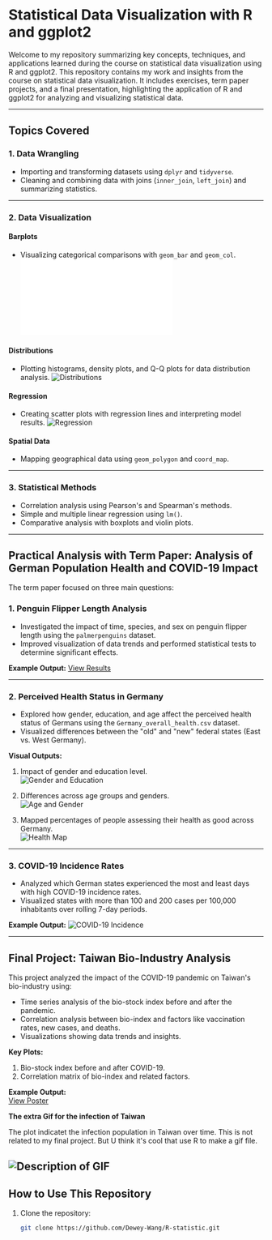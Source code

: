 # Statistical Data Visualization with R and ggplot2

Welcome to my repository summarizing key concepts, techniques, and applications learned during the course on statistical data visualization using R and ggplot2. This repository contains my work and insights from the course on statistical data visualization. It includes exercises, term paper projects, and a final presentation, highlighting the application of R and ggplot2 for analyzing and visualizing statistical data.

---

## **Topics Covered**

### **1. Data Wrangling**
- Importing and transforming datasets using `dplyr` and `tidyverse`.
- Cleaning and combining data with joins (`inner_join`, `left_join`) and summarizing statistics.

---

### **2. Data Visualization**
#### Barplots  
- Visualizing categorical comparisons with `geom_bar` and `geom_col`.
   ![Barplots](./Practical%20term%20paper/figures/Rplot12.pdf)

#### Distributions  
- Plotting histograms, density plots, and Q-Q plots for data distribution analysis.
   ![Distributions](./Distributions/figures/example-plot1-1.png)

#### Regression  
- Creating scatter plots with regression lines and interpreting model results.
  ![Regression](./Multiple%20Linear%20Regression/figures/example-unnamed-chunk-4-1.png)
  
#### Spatial Data  
- Mapping geographical data using `geom_polygon` and `coord_map`.

---

### **3. Statistical Methods**
- Correlation analysis using Pearson's and Spearman's methods.
- Simple and multiple linear regression using `lm()`.
- Comparative analysis with boxplots and violin plots.

---

## **Practical Analysis with Term Paper: Analysis of German Population Health and COVID-19 Impact**

The term paper focused on three main questions:

### **1. Penguin Flipper Length Analysis**
- Investigated the impact of time, species, and sex on penguin flipper length using the `palmerpenguins` dataset.
- Improved visualization of data trends and performed statistical tests to determine significant effects.

**Example Output:**
[View Results](./Practical%20term%20paper/final-Q1.html)

---

### **2. Perceived Health Status in Germany**
- Explored how gender, education, and age affect the perceived health status of Germans using the `Germany_overall_health.csv` dataset.
- Visualized differences between the "old" and "new" federal states (East vs. West Germany).

**Visual Outputs:**
1. Impact of gender and education level.  
   ![Gender and Education](./Practical%20term%20paper/figures/example-unnamed-chunk-3-1.png)

2. Differences across age groups and genders.  
   ![Age and Gender](./Practical%20term%20paper/figures/example-unnamed-chunk-5-1.png)

3. Mapped percentages of people assessing their health as good across Germany.  
   ![Health Map](./Practical%20term%20paper/figures/example-unnamed-chunk-8-1.png)

---

### **3. COVID-19 Incidence Rates**
- Analyzed which German states experienced the most and least days with high COVID-19 incidence rates.
- Visualized states with more than 100 and 200 cases per 100,000 inhabitants over rolling 7-day periods.

**Example Output:**
![COVID-19 Incidence](./Practical%20term%20paper/figures/example-unnamed-chunk-6-1.png)

---

## **Final Project: Taiwan Bio-Industry Analysis**
This project analyzed the impact of the COVID-19 pandemic on Taiwan's bio-industry using:
- Time series analysis of the bio-stock index before and after the pandemic.
- Correlation analysis between bio-index and factors like vaccination rates, new cases, and deaths.
- Visualizations showing data trends and insights.

**Key Plots:**
1. Bio-stock index before and after COVID-19.  
2. Correlation matrix of bio-index and related factors.  

**Example Output:**  
[View Poster](./final%20project/presentation/poster.pdf)

**The extra Gif for the infection of Taiwan**

The plot indicatet the infection population in Taiwan over time. This is not related to my final project. But U think it's cool that use R to make a gif file.

![Description of GIF](./final%20project/figures/Taiwan.gif)
---

## **How to Use This Repository**
1. Clone the repository:
   ```bash
   git clone https://github.com/Dewey-Wang/R-statistic.git
